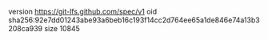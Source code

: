 version https://git-lfs.github.com/spec/v1
oid sha256:92e7dd01243abe93a6beb16c193f14cc2d764ee65a1de846e74a13b3208ca939
size 10845
